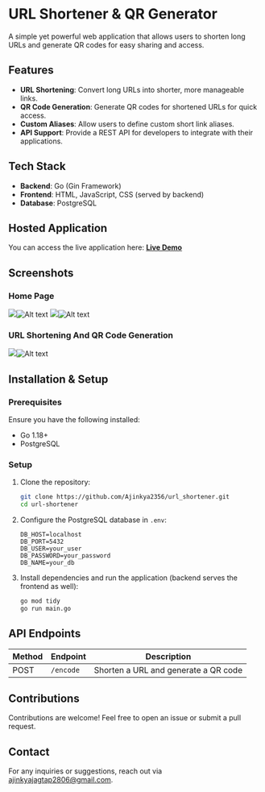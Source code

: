 # URL Shortener & QR Generator

A simple yet powerful web application that allows users to shorten long URLs and generate QR codes for easy sharing and access.

## Features

- **URL Shortening**: Convert long URLs into shorter, more manageable links.
- **QR Code Generation**: Generate QR codes for shortened URLs for quick access.
- **Custom Aliases**: Allow users to define custom short link aliases.
- **API Support**: Provide a REST API for developers to integrate with their applications.

## Tech Stack

- **Backend**: Go (Gin Framework)
- **Frontend**: HTML, JavaScript, CSS (served by backend)
- **Database**: PostgreSQL

## Hosted Application

You can access the live application here:
[**Live Demo**](https://url-shortener-jl9o.onrender.com/)

## Screenshots

### Home Page
![](https://drive.google.com/file/d/1pxRyJn5Az4-IzQe2yG6R8n2w17gv38Gt/preview)![Alt text](https://drive.google.com/uc?export=view&id=1pxRyJn5Az4-IzQe2yG6R8n2w17gv38Gt)
![](https://drive.google.com/file/d/1WpW5Debq2AgU40uZ3GChZ7l-2kacK0nB/preview)![Alt text](https://drive.google.com/uc?export=view&id=1WpW5Debq2AgU40uZ3GChZ7l-2kacK0nB)

### URL Shortening And QR Code Generation
![](https://drive.google.com/file/d/1S8YLPImoXHVX7xMO_trWPXJ5yY6n6SXX/preview)![Alt text](https://drive.google.com/uc?export=view&id=1S8YLPImoXHVX7xMO_trWPXJ5yY6n6SXX)

## Installation & Setup

### Prerequisites
Ensure you have the following installed:
- Go 1.18+
- PostgreSQL

### Setup

1. Clone the repository:
   ```bash
   git clone https://github.com/Ajinkya2356/url_shortener.git
   cd url-shortener
   ```
2. Configure the PostgreSQL database in `.env`:
   ```env
   DB_HOST=localhost
   DB_PORT=5432
   DB_USER=your_user
   DB_PASSWORD=your_password
   DB_NAME=your_db
   ```
3. Install dependencies and run the application (backend serves the frontend as well):
   ```bash
   go mod tidy
   go run main.go
   ```

## API Endpoints

| Method | Endpoint | Description |
|--------|---------|-------------|
| POST | `/encode` | Shorten a URL and generate a QR code |

## Contributions
Contributions are welcome! Feel free to open an issue or submit a pull request.

## Contact
For any inquiries or suggestions, reach out via ajinkyajagtap2806@gmail.com.

